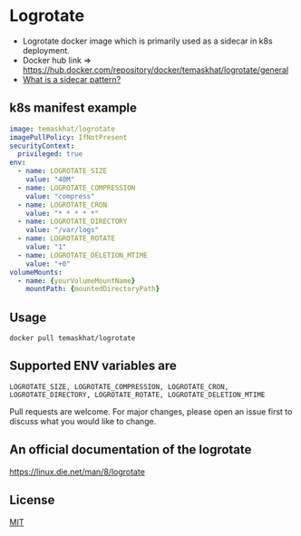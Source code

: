 # Logrotate

* Logrotate docker image which is primarily used as a sidecar in k8s deployment.
* Docker hub link => https://hub.docker.com/repository/docker/temaskhat/logrotate/general
* [What is a sidecar pattern?](https://www.magalix.com/blog/the-sidecar-pattern)

## k8s manifest example

```yaml
image: temaskhat/logrotate
imagePullPolicy: IfNotPresent
securityContext:
  privileged: true
env:
  - name: LOGROTATE_SIZE
    value: "40M"
  - name: LOGROTATE_COMPRESSION
    value: "compress"
  - name: LOGROTATE_CRON
    value: "* * * * *"
  - name: LOGROTATE_DIRECTORY
    value: "/var/logs"
  - name: LOGROTATE_ROTATE
    value: "1"
  - name: LOGROTATE_DELETION_MTIME
    value: "+0"
volumeMounts:
  - name: {yourVolumeMountName}
    mountPath: {mountedDirectoryPath}
```

## Usage
```
docker pull temaskhat/logrotate
```
## Supported ENV variables are
```
LOGROTATE_SIZE, LOGROTATE_COMPRESSION, LOGROTATE_CRON, LOGROTATE_DIRECTORY, LOGROTATE_ROTATE, LOGROTATE_DELETION_MTIME
```

Pull requests are welcome. For major changes, please open an issue first to discuss what you would like to change.

## An official documentation of the logrotate
https://linux.die.net/man/8/logrotate

## License
[MIT](https://choosealicense.com/licenses/mit/)
